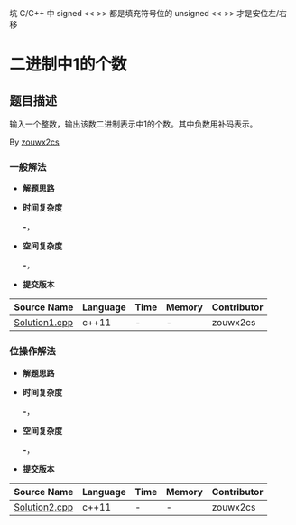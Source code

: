 坑
C/C++
中 signed << >> 都是填充符号位的
unsigned << >> 才是安位左/右移



# 二进制中1的个数 #
## 题目描述 ##

输入一个整数，输出该数二进制表示中1的个数。其中负数用补码表示。

By [zouwx2cs](https://github.com/zouwx2cs/)

### 一般解法 ###
- **解题思路**
	
	
	
- **时间复杂度**

	**-**，  

- **空间复杂度**

	**-**， 
	
- **提交版本**
	
Source Name | Language | Time | Memory | Contributor
---|---|---|---|---
[Solution1.cpp]() | c++11 | - | - | zouwx2cs

### 位操作解法 ###
- **解题思路**
	
	
	
- **时间复杂度**

	**-**，  

- **空间复杂度**

	**-**， 
	
- **提交版本**
	
Source Name | Language | Time | Memory | Contributor
---|---|---|---|---
[Solution2.cpp](Solution2.cpp) | c++11 | - | - | zouwx2cs


